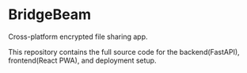 # BridgeBeam

Cross-platform encrypted file sharing app.

This repository contains the full source code for the backend(FastAPI), frontend(React PWA), and deployment setup.